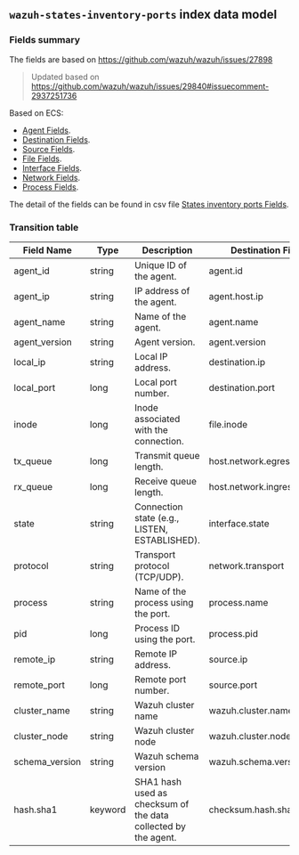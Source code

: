 ## `wazuh-states-inventory-ports` index data model

### Fields summary

The fields are based on https://github.com/wazuh/wazuh/issues/27898

> Updated based on https://github.com/wazuh/wazuh/issues/29840#issuecomment-2937251736

Based on ECS:

- [Agent Fields](https://www.elastic.co/guide/en/ecs/current/ecs-agent.html).
- [Destination Fields](https://www.elastic.co/guide/en/ecs/current/ecs-destination.html).
- [Source Fields](https://www.elastic.co/guide/en/ecs/current/ecs-source.html).
- [File Fields](https://www.elastic.co/guide/en/ecs/current/ecs-file.html).
- [Interface Fields](https://www.elastic.co/guide/en/ecs/current/ecs-interface.html).
- [Network Fields](https://www.elastic.co/guide/en/ecs/current/ecs-network.html).
- [Process Fields](https://www.elastic.co/guide/en/ecs/current/ecs-process.html).

The detail of the fields can be found in csv file [States inventory ports Fields](fields.csv).

### Transition table

| Field Name     | Type    | Description                                                    | Destination Field          | Custom |
|----------------|---------|----------------------------------------------------------------|----------------------------|--------|
| agent_id       | string  | Unique ID of the agent.                                        | agent.id                   | FALSE  |
| agent_ip       | string  | IP address of the agent.                                       | agent.host.ip              | TRUE   |
| agent_name     | string  | Name of the agent.                                             | agent.name                 | FALSE  |
| agent_version  | string  | Agent version.                                                 | agent.version              | FALSE  |
| local_ip       | string  | Local IP address.                                              | destination.ip             | FALSE  |
| local_port     | long    | Local port number.                                             | destination.port           | FALSE  |
| inode          | long    | Inode associated with the connection.                          | file.inode                 | FALSE  |
| tx_queue       | long    | Transmit queue length.                                         | host.network.egress.queue  | TRUE   |
| rx_queue       | long    | Receive queue length.                                          | host.network.ingress.queue | FALSE  |
| state          | string  | Connection state (e.g., LISTEN, ESTABLISHED).                  | interface.state            | TRUE   |
| protocol       | string  | Transport protocol (TCP/UDP).                                  | network.transport          | FALSE  |
| process        | string  | Name of the process using the port.                            | process.name               | FALSE  |
| pid            | long    | Process ID using the port.                                     | process.pid                | FALSE  |
| remote_ip      | string  | Remote IP address.                                             | source.ip                  | FALSE  |
| remote_port    | long    | Remote port number.                                            | source.port                | FALSE  |
| cluster_name   | string  | Wazuh cluster name                                             | wazuh.cluster.name         | TRUE   |
| cluster_node   | string  | Wazuh cluster node                                             | wazuh.cluster.node         | TRUE   |
| schema_version | string  | Wazuh schema version                                           | wazuh.schema.version       | TRUE   |
| hash.sha1      | keyword | SHA1 hash used as checksum of the data collected by the agent. | checksum.hash.sha1         | TRUE   |
